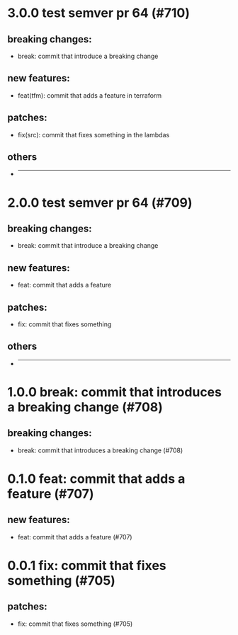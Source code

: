 # 3.0.0 test semver pr 64 (#710)

## breaking changes:
* break: commit that introduce a breaking change
## new features:
* feat(tfm): commit that adds a feature in terraform
## patches:
* fix(src): commit that fixes something in the lambdas
## others
* ---------

# 2.0.0 test semver pr 64 (#709)

## breaking changes:
* break: commit that introduce a breaking change
## new features:
* feat: commit that adds a feature
## patches:
* fix: commit that fixes something
## others
* ---------

# 1.0.0 break: commit that introduces a breaking change (#708)

## breaking changes:
* break: commit that introduces a breaking change (#708)

# 0.1.0 feat: commit that adds a feature (#707)

## new features:
* feat: commit that adds a feature (#707)

# 0.0.1 fix: commit that fixes something (#705)

## patches:
* fix: commit that fixes something (#705)

